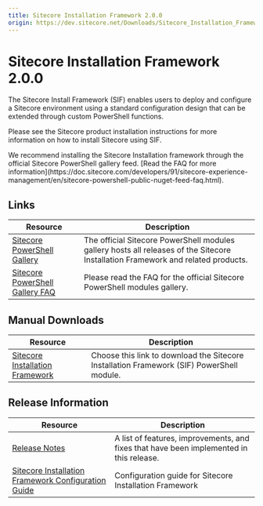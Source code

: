 ```yaml
---
title: Sitecore Installation Framework 2.0.0
origin: https://dev.sitecore.net/Downloads/Sitecore_Installation_Framework/2x/Sitecore_Installation_Framework_200.aspx
---
```


# Sitecore Installation Framework 2.0.0

The Sitecore Install Framework (SIF) enables users to deploy and configure a Sitecore environment using a standard configuration design that can be extended through custom PowerShell functions.

Please see the Sitecore product installation instructions for more information on how to install Sitecore using SIF.

  <Alert variant='warning' mb={4}>
    <AlertIcon />
    We recommend installing the Sitecore Installation framework through the official Sitecore PowerShell gallery feed. [Read the FAQ for more information](https://doc.sitecore.com/developers/91/sitecore-experience-management/en/sitecore-powershell-public-nuget-feed-faq.html).
  </Alert>
  

## Links

 | Resource | Description |
 | --- | --- |
 | [Sitecore PowerShell Gallery](https://cloudsmith.io/~sitecore/repos/resources/packages/) | The official Sitecore PowerShell modules gallery hosts all releases of the Sitecore Installation Framework and related products. |
 | [Sitecore PowerShell Gallery FAQ](https://doc.sitecore.net/sitecore_experience_platform/developing/developing_with_sitecore/sitecore_powershell_public_nuget_feed_faq) | Please read the FAQ for the official Sitecore PowerShell modules gallery. |

## Manual Downloads

 | Resource | Description |
 | --- | --- |
 | [Sitecore Installation Framework](https://sitecoredev.azureedge.net/~/media/5C1E96D768AF4364B68A00B962F5B3FE.ashx?date=20181128T090825) | Choose this link to download the Sitecore Installation Framework (SIF) PowerShell module. |

## Release Information

 | Resource | Description |
 | --- | --- |
 | [Release Notes](https://dev.sitecore.net:443/downloads/Sitecore%20Installation%20Framework/2x/Sitecore%20Installation%20Framework%20200/Release%20Notes) | A list of features, improvements, and fixes that have been implemented in this release. |
 | [Sitecore Installation Framework Configuration Guide](https://sitecoredev.azureedge.net/~/media/EA8D237B7FF9432DBBC71E6D9F1A6D5E.ashx?date=20181207T132958) | Configuration guide for Sitecore Installation Framework |